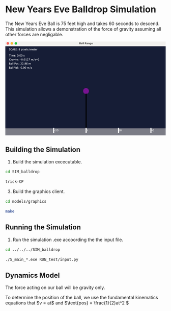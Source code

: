 # New Years Eve Balldrop Simulation

The New Years Eve Ball is 75 feet high and takes 60 seconds to descend. This simulation allows a demonstration of the force of gravity assuming all other forces are negligable.

![Ball Drop - Initial Conditions](Images/BallDrop.png)

## Building the Simulation

1. Build the simulation excecutable.
   
```bash
cd SIM_balldrop
```

```bash
trick-CP
```

3. Build the graphics client.
   
```bash
cd models/graphics
```

```bash
make
```

## Running the Simulation

1. Run the simulation .exe accoording the the input file.
   
```bash
cd ../../../SIM_balldrop
```

```bash
./S_main_*.exe RUN_test/input.py
```

## Dynamics Model

The force acting on our ball will be gravity only.

To determine the position of the ball, we use the fundamental kinematics equations that $v = at\$ and $\text{pos} = \frac{1}{2}at^2 \$
